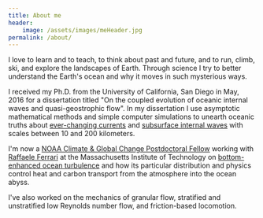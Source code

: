 ```yaml
---
title: About me
header:
    image: /assets/images/meHeader.jpg
permalink: /about/
---
```


I love to learn and to teach, to think about past and future, and to 
run, climb, ski, and explore the landscapes of Earth. Through science 
I try to better understand the Earth's ocean and why it moves in such 
mysterious ways.

I received my Ph.D. from the University of California, San Diego in May, 2016
for a dissertation titled "On the coupled evolution of oceanic internal waves
and quasi-geostrophic flow".  In my dissertation I use asymptotic mathematical 
methods and simple computer simulations to unearth oceanic truths about 
[ever-changing currents][] and [subsurface internal waves][] with scales 
between 10 and 200 kilometers.

I'm now a [NOAA Climate & Global Change Postdoctoral Fellow][] working with 
[Raffaele Ferrari][] at the Massachusetts Institute of Technology on 
[bottom-enhanced ocean turbulence][] and how its particular distribution and 
physics control heat and carbon transport from the atmosphere into the ocean 
abyss.

I've also worked on the mechanics of granular flow, stratified and unstratified 
low Reynolds number flow, and friction-based locomotion.


[ever-changing currents]: http://oceanservice.noaa.gov/facts/eddy.html
[subsurface internal waves]: https://en.wikipedia.org/wiki/Internal_wave
[NOAA Climate & Global Change Postdoctoral Fellow]: http://vsp.ucar.edu/cgc/current-awards-alumni 
[Raffaele Ferrari]: http://ferrari.mit.edu 
[bottom-enhanced ocean turbulence]: http://www.nature.com/nature/journal/v513/n7517/full/513179a.html
